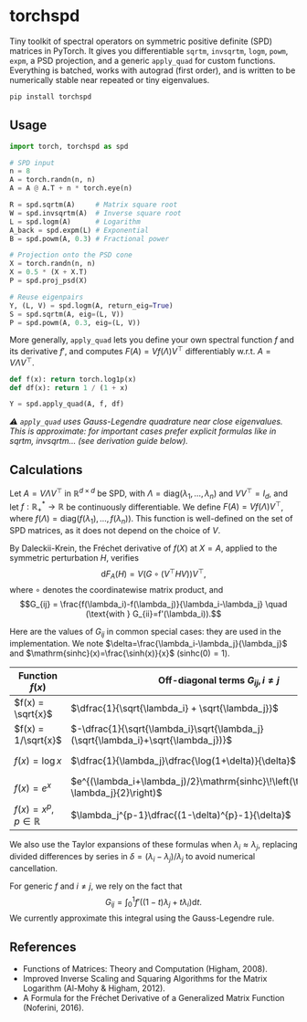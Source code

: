 # torchspd

Tiny toolkit of spectral operators on symmetric positive definite (SPD) matrices in PyTorch. It gives you differentiable `sqrtm`, `invsqrtm`, `logm`, `powm`, `expm`, a PSD projection, and a generic `apply_quad` for custom functions. Everything is batched, works with autograd (first order), and is written to be numerically stable near repeated or tiny eigenvalues.

```bash
pip install torchspd
```

## Usage

```python
import torch, torchspd as spd

# SPD input
n = 8
A = torch.randn(n, n)
A = A @ A.T + n * torch.eye(n)

R = spd.sqrtm(A)     # Matrix square root
W = spd.invsqrtm(A)  # Inverse square root
L = spd.logm(A)      # Logarithm
A_back = spd.expm(L) # Exponential
B = spd.powm(A, 0.3) # Fractional power

# Projection onto the PSD cone
X = torch.randn(n, n)
X = 0.5 * (X + X.T)
P = spd.proj_psd(X)

# Reuse eigenpairs
Y, (L, V) = spd.logm(A, return_eig=True)
S = spd.sqrtm(A, eig=(L, V))
P = spd.powm(A, 0.3, eig=(L, V))
```

More generally, `apply_quad` lets you define your own spectral function $f$ and its derivative $f'$, and computes $F(A)=V f(\Lambda) V^\top$ differentiably w.r.t. $A=V\Lambda V^\top$.

```python
def f(x): return torch.log1p(x)
def df(x): return 1 / (1 + x)

Y = spd.apply_quad(A, f, df)
```

*⚠ `apply_quad` uses Gauss-Legendre quadrature near close eigenvalues. This is approximate: for important cases prefer explicit formulas like in sqrtm, invsqrtm... (see derivation guide below).*

## Calculations

Let $A=V\Lambda V^\top$ in $\mathbb{R}^{d\times d}$ be SPD, with $\Lambda=\mathrm{diag}(\lambda_1,\ldots,\lambda_n)$ and $VV^\top=I_d$, and let $f:\mathbb{R}_+^*\rightarrow\mathbb{R}$ be continuously differentiable. We define $F(A)=Vf(\Lambda)V^\top$, where $f(\Lambda)=\mathrm{diag}(f(\lambda_1),\ldots,f(\lambda_n))$. This function is well-defined on the set of SPD matrices, as it does not depend on the choice of $V$.

By Daleckii-Krein, the Fréchet derivative of $f(X)$ at $X=A$, applied to the symmetric perturbation $H$, verifies
$$\mathrm{d}F_A(H)=V\left(G\circ (V^\top HV)\right)V^\top,$$
where $\circ$ denotes the coordinatewise matrix product, and
$$G_{ij} = \frac{f(\lambda_i)-f(\lambda_j)}{\lambda_i-\lambda_j} \quad (\text{with } G_{ii}=f'(\lambda_i)).$$

Here are the values of $G_{ij}$ in common special cases: they are used in the implementation. We note $\delta=\frac{\lambda_i-\lambda_j}{\lambda_j}$ and $\mathrm{sinhc}(x)=\frac{\sinh(x)}{x}$ ($\mathrm{sinhc}(0)=1$).

| Function $f(x)$                   | Off-diagonal terms $G_{ij}, i\neq j$                                                                 | Diagonal terms $G_{ii}$          |
|-----------------------------------|---------------------------------------------------------------------------------------------------------|----------------------------------|
| $f(x) = \sqrt{x}$                 | $\dfrac{1}{\sqrt{\lambda_i} + \sqrt{\lambda_j}}$                                                        | $\dfrac{1}{2\sqrt{\lambda_i}}$   |
| $f(x) = 1/\sqrt{x}$               | $-\dfrac{1}{\sqrt{\lambda_i}\sqrt{\lambda_j}(\sqrt{\lambda_i}+\sqrt{\lambda_j})}$                   | $-\dfrac{1}{2\lambda_i^{3/2}}$   |
| $f(x) = \log x$                   | $\dfrac{1}{\lambda_j}\dfrac{\log(1+\delta)}{\delta}$ | $\dfrac{1}{\lambda_i}$           |
| $f(x) = e^{x}$                    | $e^{(\lambda_i+\lambda_j)/2}\mathrm{sinhc}\!\left(\tfrac{\lambda_i-\lambda_j}{2}\right)$              | $e^{\lambda_i}$                  |
| $f(x) = x^p,\; p\in\mathbb{R}$    | $\lambda_j^{p-1}\dfrac{(1-\delta)^{p}-1}{\delta}$ | $p\lambda_i^{p-1}$           |

We also use the Taylor expansions of these formulas when $\lambda_i \approx \lambda_j$, replacing divided differences by series in $\delta = (\lambda_i-\lambda_j)/\lambda_j$ to avoid numerical cancellation.

For generic $f$ and $i\ne j$, we rely on the fact that 
$$G_{ij}=\int_{0}^{1}f'\left((1-t)\lambda_{j}+t\lambda_{i}\right)\text{d}t.$$
We currently approximate this integral using the Gauss-Legendre rule.

## References

- Functions of Matrices: Theory and Computation (Higham, 2008).
- Improved Inverse Scaling and Squaring Algorithms for the Matrix Logarithm (Al-Mohy & Higham, 2012).
- A Formula for the Fréchet Derivative of a Generalized Matrix Function (Noferini, 2016).